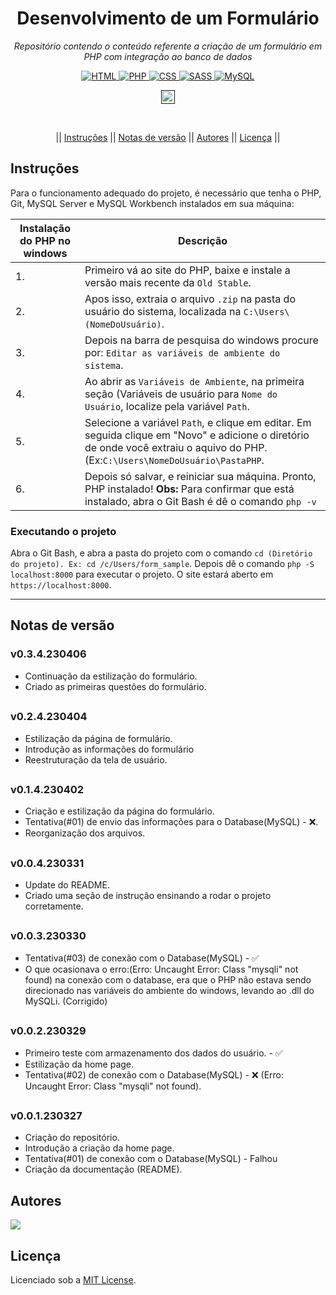 <h1 align="center">Desenvolvimento de um Formulário</h1>
<p align=center><i align="center">Repositório contendo o conteúdo referente a criação de um formulário em PHP com integração ao banco de dados</i></p>

<div align="center">

<a href="https://developer.mozilla.org/pt-BR/docs/Web/HTML">
<img alt="HTML" src="https://img.shields.io/badge/HTML-E34F26.svg?logo=html5&logoColor=white">
</a>
<a href="https://www.php.net">
<img alt="PHP" src="https://img.shields.io/badge/PHP-%23777BB4.svg?logo=php&logoColor=white">
</a>
<a href="https://developer.mozilla.org/pt-BR/docs/Web/CSS">
<img alt="CSS" src="https://img.shields.io/badge/CSS-1572B6.svg?logo=css3&logoColor=white">
</a>
<a href="https://sass-lang.com">
<img alt="SASS" src="https://img.shields.io/badge/Sass-hotpink.svg?logo=SASS&logoColor=white">
</a>
<a href="https://www.mysql.com">
<img alt="MySQL" src="https://img.shields.io/badge/MySQL-%2300f.svg?&logo=MySQL&logoColor=white">
</a>

<a href=""><img src="https://img.shields.io/badge/version-0.3.4-230406?" height="22" alt="Version"/></a>

<br>

|| [Instruções](#section-instrucoes) || [Notas de versão](#section-changelog) || [Autores](#section-autores) || [Licença](#section-licenca) ||

</div>

<a name="section-instrucoes">

## Instruções

</a>

Para o funcionamento adequado do projeto, é necessário que tenha o PHP, Git, MySQL Server e MySQL Workbench instalados em sua máquina:

| Instalação do PHP no windows | Descrição                                                                                                                                                                        |
| ---------------------------- | -------------------------------------------------------------------------------------------------------------------------------------------------------------------------------- |
| 1.                           | Primeiro vá ao site do PHP, baixe e instale a versão mais recente da `Old Stable`.                                                                                               |
| 2.                           | Apos isso, extraia o arquivo `.zip` na pasta do usuário do sistema, localizada na `C:\Users\(NomeDoUsuário)`.                                                                    |
| 3.                           | Depois na barra de pesquisa do windows procure por: `Editar as variáveis de ambiente do sistema`.                                                                                |
| 4.                           | Ao abrir as `Variáveis de Ambiente`, na primeira seção (Variáveis de usuário para `Nome do Usuário`, localize pela variável `Path`.                                              |
| 5.                           | Selecione a variável `Path`, e clique em editar. Em seguida clique em "Novo" e adicione o diretório de onde você extraiu o aquivo do PHP. (Ex:`C:\Users\NomeDoUsuário\PastaPHP`. |
| 6.                           | Depois só salvar, e reiniciar sua máquina. Pronto, PHP instalado! **Obs:** Para confirmar que está instalado, abra o Git Bash é dê o comando `php -v`                            |

### Executando o projeto

Abra o Git Bash, e abra a pasta do projeto com o comando `cd (Diretório do projeto). Ex: cd /c/Users/form_sample`. Depois dê o comando `php -S localhost:8000` para executar o projeto. O site estará aberto em `https://localhost:8000`.

<hr>

<a name="section-changelog">

## Notas de versão

</a>

### v0.3.4.230406

- Continuação da estilização do formulário.
- Criado as primeiras questões do formulário.

##

### v0.2.4.230404

- Estilização da página de formulário.
- Introdução as informações do formulário
- Reestruturação da tela de usuário.

##

### v0.1.4.230402

- Criação e estilização da página do formulário.
- Tentativa(#01) de envio das informações para o Database(MySQL) - ❌.
- Reorganização dos arquivos.

##

### v0.0.4.230331

- Update do README.
- Criado uma seção de instrução ensinando a rodar o projeto corretamente.

##

### v0.0.3.230330

- Tentativa(#03) de conexão com o Database(MySQL) - ✅
- O que ocasionava o erro:(Erro: Uncaught Error: Class "mysqli" not found) na conexão com o database, era que o PHP não estava sendo direcionado nas variáveis do ambiente do windows, levando ao .dll do MySQLi. (Corrigido)

##

### v0.0.2.230329

- Primeiro teste com armazenamento dos dados do usuário. - ✅
- Estilização da home page.
- Tentativa(#02) de conexão com o Database(MySQL) - ❌ (Erro: Uncaught Error: Class "mysqli" not found).

##

### v0.0.1.230327

- Criação do repositório.
- Introdução a criação da home page.
- Tentativa(#01) de conexão com o Database(MySQL) - Falhou
- Criação da documentação (README).

<a name="section-autores">

## Autores

</a>

<a href="https://github.com/RRyanDEV/form_sample/graphs/contributors">
  <img src="https://contrib.rocks/image?repo=RRyanDEV/form_sample" />
</a>

<a name="section-licenca">

## Licença

</a>

Licenciado sob a [MIT License](https://github.com/RRyanDEV/form_sample/blob/main/LICENSE).
